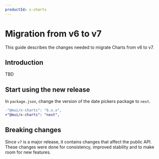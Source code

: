 ```yaml
---
productId: x-charts
---
```


# Migration from v6 to v7

<p class="description">This guide describes the changes needed to migrate Charts from v6 to v7.</p>

## Introduction

TBD

## Start using the new release

In `package.json`, change the version of the date pickers package to `next`.

```diff
-"@mui/x-charts": "6.x.x",
+"@mui/x-charts": "next",
```

## Breaking changes

Since `v7` is a major release, it contains changes that affect the public API.
These changes were done for consistency, improved stability and to make room for new features.
